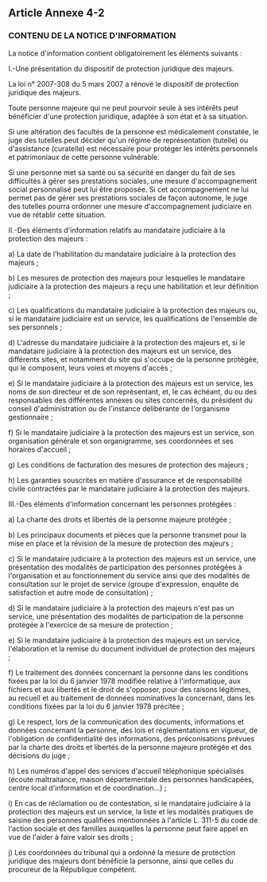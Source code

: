 ## Article Annexe 4-2

### CONTENU DE LA NOTICE D'INFORMATION

La notice d'information contient obligatoirement les éléments suivants :

I.-Une présentation du dispositif de protection juridique des majeurs.

La loi n° 2007-308 du 5 mars 2007 a rénové le dispositif de protection juridique des majeurs.

Toute personne majeure qui ne peut pourvoir seule à ses intérêts peut bénéficier d'une protection juridique,
adaptée à son état et à sa situation.

Si une altération des facultés de la personne est médicalement constatée, le juge des tutelles peut décider
qu'un régime de représentation (tutelle) ou d'assistance (curatelle) est nécessaire pour protéger les intérêts
personnels et patrimoniaux de cette personne vulnérable.

Si une personne met sa santé ou sa sécurité en danger du fait de ses difficultés à gérer ses prestations
sociales, une mesure d'accompagnement social personnalisé peut lui être proposée. Si cet accompagnement
ne lui permet pas de gérer ses prestations sociales de façon autonome, le juge des tutelles pourra ordonner
une mesure d'accompagnement judiciaire en vue de rétablir cette situation.

II.-Des éléments d'information relatifs au mandataire judiciaire à la protection des majeurs :

a) La date de l'habilitation du mandataire judiciaire à la protection des majeurs ;

b) Les mesures de protection des majeurs pour lesquelles le mandataire judiciaire à la protection des majeurs
a reçu une habilitation et leur définition ;

c) Les qualifications du mandataire judiciaire à la protection des majeurs ou, si le mandataire judiciaire est
un service, les qualifications de l'ensemble de ses personnels ;

d) L'adresse du mandataire judiciaire à la protection des majeurs et, si le mandataire judiciaire à la protection
des majeurs est un service, des différents sites, et notamment du site qui s'occupe de la personne protégée,
qui le composent, leurs voies et moyens d'accès ;


e) Si le mandataire judiciaire à la protection des majeurs est un service, les noms de son directeur et de
son représentant, et, le cas échéant, du ou des responsables des différentes annexes ou sites concernés, du
président du conseil d'administration ou de l'instance délibérante de l'organisme gestionnaire ;

f) Si le mandataire judiciaire à la protection des majeurs est un service, son organisation générale et son
organigramme, ses coordonnées et ses horaires d'accueil ;

g) Les conditions de facturation des mesures de protection des majeurs ;

h) Les garanties souscrites en matière d'assurance et de responsabilité civile contractées par le mandataire
judiciaire à la protection des majeurs.

III.-Des éléments d'information concernant les personnes protégées :

a) La charte des droits et libertés de la personne majeure protégée ;

b) Les principaux documents et pièces que la personne transmet pour la mise en place et la révision de la
mesure de protection des majeurs ;

c) Si le mandataire judiciaire à la protection des majeurs est un service, une présentation des modalités
de participation des personnes protégées à l'organisation et au fonctionnement du service ainsi que des
modalités de consultation sur le projet de service (groupe d'expression, enquête de satisfaction et autre mode
de consultation) ;

d) Si le mandataire judiciaire à la protection des majeurs n'est pas un service, une présentation des modalités
de participation de la personne protégée à l'exercice de sa mesure de protection ;

e) Si le mandataire judiciaire à la protection des majeurs est un service, l'élaboration et la remise du
document individuel de protection des majeurs ;

f) Le traitement des données concernant la personne dans les conditions fixées par la loi du 6 janvier 1978
modifiée relative à l'informatique, aux fichiers et aux libertés et le droit de s'opposer, pour des raisons
légitimes, au recueil et au traitement de données nominatives la concernant, dans les conditions fixées par la
loi du 6 janvier 1978 précitée ;

g) Le respect, lors de la communication des documents, informations et données concernant la personne,
des lois et réglementations en vigueur, de l'obligation de confidentialité des informations, des préconisations
prévues par la charte des droits et libertés de la personne majeure protégée et des décisions du juge ;

h) Les numéros d'appel des services d'accueil téléphonique spécialisés (écoute maltraitance, maison
départementale des personnes handicapées, centre local d'information et de coordination...) ;

i) En cas de réclamation ou de contestation, si le mandataire judiciaire à la protection des majeurs est un
service, la liste et les modalités pratiques de saisine des personnes qualifiées mentionnées à l'article L. 311-5
du code de l'action sociale et des familles auxquelles la personne peut faire appel en vue de l'aider à faire
valoir ses droits ;

j) Les coordonnées du tribunal qui a ordonné la mesure de protection juridique des majeurs dont bénéficie la
personne, ainsi que celles du procureur de la République compétent.

